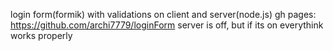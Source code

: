 login form(formik) with validations on client and server(node.js)
gh pages: https://github.com/archi7779/loginForm
server is off, but if its on everythink works properly
